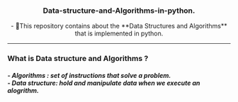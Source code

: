 <h3 align="center">Data-structure-and-Algorithms-in-python.</h3> 
<div align='center'>
  - 🌱This repository contains about the **Data Structures and Algorithms** that is implemented in python.
</div>

------

<h3 >What is Data structure and Algorithms ?</h2>
<h5>
  - Algorithms : set of instructions that solve a problem. <br>
  - Data structure: hold and manipulate data when we execute an alogrithm.
</h5>
